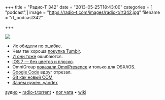 +++
title = "Радио-Т 342"
date = "2013-05-25T18:43:00"
categories = [ "podcast",]
image = "https://radio-t.com/images/radio-t/rt342.jpg"
filename = "rt_podcast342"

+++

![](https://radio-t.com/images/radio-t/rt342.jpg)

* Их обидели [по ошибке](http://www.guardian.co.uk/world/2013/may/24/russian-social-network-site-vkontakte-banned).
* Чем так хороша [покупка Tumblr](http://allthingsd.com/20130524/why-tumblr-was-a-massive-steal-for-yahoo/).
* [И они тоже](http://techcrunch.com/2013/05/24/tumblr-proves-that-even-billion-dollar-companies-can-screw-up-mass-emails/) ошибаются.
* [iOS 7 — без цветов и плоско](http://9to5mac.com/2013/05/24/jony-ives-new-look-for-ios-7-black-white-and-flat-all-over/).
* OmniGroup [показали OmniPresence](http://www.tuaw.com/2013/05/22/omnigroup-releases-omnipresence-free-sync-technology-for-os-x-a/) и только для OSX/iOS.
* [Google Code](http://thenextweb.com/google/2013/05/22/google-codes-download-option-deprecated-due-to-misuse-only-existing-project-downloads-to) вдруг отрезал.
* [Git как новый COM](http://soberbuildengineer.com/blog/2013/05/git-is-the-new-com/)
* [Зачем нужен .yandex](http://habrahabr.ru/company/yandex/blog/180355/)


[аудио](http://cdn.radio-t.com/rt_podcast342.mp3) • [radio-t.torrent](http://www.radio-t.com/torrents/rt_podcast342.mp3.torrent) • [лог чата](http://chat.radio-t.com/logs/radio-t-342.html) • [wiki](http://wiki.radio-t.com/%D0%92%D1%8B%D0%BF%D1%83%D1%81%D0%BA_342)<audio src="http://cdn.radio-t.com/rt_podcast342.mp3" preload="none"></audio>
